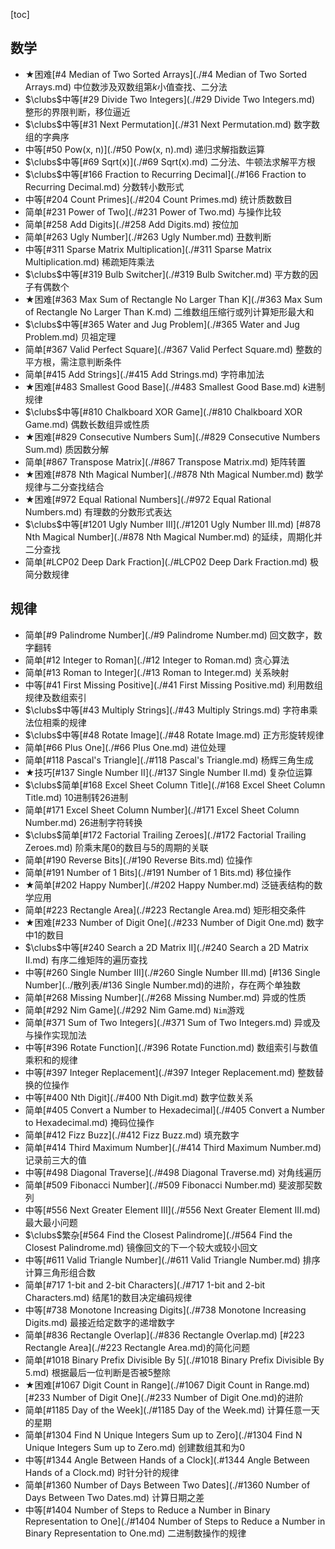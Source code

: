 [toc]

## 数学

* $\bigstar$困难[#4 Median of Two Sorted Arrays](./#4 Median of Two Sorted Arrays.md)    中位数涉及双数组第$k$小值查找、二分法
* $\clubs$中等[#29 Divide Two Integers](./#29 Divide Two Integers.md)    整形的界限判断，移位逼近
* $\clubs$中等[#31 Next Permutation](./#31 Next Permutation.md)    数字数组的字典序
* 中等[#50 Pow(x, n)](./#50 Pow(x, n).md)    递归求解指数运算
* $\clubs$中等[#69 Sqrt(x)](./#69 Sqrt(x).md)    二分法、牛顿法求解平方根
* $\clubs$中等[#166 Fraction to Recurring Decimal](./#166 Fraction to Recurring Decimal.md)    分数转小数形式
* 中等[#204 Count Primes](./#204 Count Primes.md)    统计质数数目
* 简单[#231 Power of Two](./#231 Power of Two.md)    与操作比较
* 简单[#258 Add Digits](./#258 Add Digits.md)    按位加
* 简单[#263 Ugly Number](./#263 Ugly Number.md)    丑数判断
* 中等[#311 Sparse Matrix Multiplication](./#311 Sparse Matrix Multiplication.md)    稀疏矩阵乘法
* $\clubs$中等[#319 Bulb Switcher](./#319 Bulb Switcher.md)    平方数的因子有偶数个
* $\bigstar$困难[#363 Max Sum of Rectangle No Larger Than K](./#363 Max Sum of Rectangle No Larger Than K.md)    二维数组压缩行或列计算矩形最大和
* $\clubs$中等[#365 Water and Jug Problem](./#365 Water and Jug Problem.md)    贝祖定理
* 简单[#367 Valid Perfect Square](./#367 Valid Perfect Square.md)    整数的平方根，需注意判断条件
* 简单[#415 Add Strings](./#415 Add Strings.md)    字符串加法
* $\bigstar$困难[#483 Smallest Good Base](./#483 Smallest Good Base.md)    $k$进制规律
* $\clubs$中等[#810 Chalkboard XOR Game](./#810 Chalkboard XOR Game.md)    偶数长数组异或性质
* $\bigstar$困难[#829 Consecutive Numbers Sum](./#829 Consecutive Numbers Sum.md)    质因数分解
* 简单[#867 Transpose Matrix](./#867 Transpose Matrix.md)    矩阵转置
* $\bigstar$困难[#878 Nth Magical Number](./#878 Nth Magical Number.md)    数学规律与二分查找结合
* $\bigstar$困难[#972 Equal Rational Numbers](./#972 Equal Rational Numbers.md)    有理数的分数形式表达
* $\clubs$中等[#1201 Ugly Number III](./#1201 Ugly Number III.md)    [#878 Nth Magical Number](./#878 Nth Magical Number.md) 的延续，周期化并二分查找
* 简单[#LCP02 Deep Dark Fraction](./#LCP02 Deep Dark Fraction.md)    极简分数规律

## 规律

* 简单[#9 Palindrome Number](./#9 Palindrome Number.md)    回文数字，数字翻转
* 简单[#12 Integer to Roman](./#12 Integer to Roman.md)    贪心算法
* 简单[#13 Roman to Integer](./#13 Roman to Integer.md)    关系映射
* 中等[#41 First Missing Positive](./#41 First Missing Positive.md)    利用数组规律及数组索引
* $\clubs$中等[#43 Multiply Strings](./#43 Multiply Strings.md)    字符串乘法位相乘的规律
* $\clubs$中等[#48 Rotate Image](./#48 Rotate Image.md)    正方形旋转规律
* 简单[#66 Plus One](./#66 Plus One.md)    进位处理
* 简单[#118 Pascal's Triangle](./#118 Pascal's Triangle.md)    杨辉三角生成
* $\bigstar$技巧[#137 Single Number II](./#137 Single Number II.md)    复杂位运算
* $\clubs$简单[#168 Excel Sheet Column Title](./#168 Excel Sheet Column Title.md)    10进制转26进制
* 简单[#171 Excel Sheet Column Number](./#171 Excel Sheet Column Number.md)    26进制字符转换
* $\clubs$简单[#172 Factorial Trailing Zeroes](./#172 Factorial Trailing Zeroes.md)    阶乘末尾0的数目与5的周期的关联
* 简单[#190 Reverse Bits](./#190 Reverse Bits.md)    位操作
* 简单[#191 Number of 1 Bits](./#191 Number of 1 Bits.md)    移位操作
* $\bigstar$简单[#202 Happy Number](./#202 Happy Number.md)    泛链表结构的数学应用
* 简单[#223 Rectangle Area](./#223 Rectangle Area.md)    矩形相交条件
* $\bigstar$困难[#233 Number of Digit One](./#233 Number of Digit One.md)    数字中1的数目
* $\clubs$中等[#240 Search a 2D Matrix II](./#240 Search a 2D Matrix II.md)    有序二维矩阵的遍历查找
* 中等[#260 Single Number III](./#260 Single Number III.md)    [#136 Single Number](../散列表/#136 Single Number.md)的进阶，存在两个单独数
* 简单[#268 Missing Number](./#268 Missing Number.md)    异或的性质
* 简单[#292 Nim Game](./#292 Nim Game.md)    `Nim`游戏
* 简单[#371 Sum of Two Integers](./#371 Sum of Two Integers.md)    异或及与操作实现加法
* 中等[#396 Rotate Function](./#396 Rotate Function.md)    数组索引与数值乘积和的规律
* 中等[#397 Integer Replacement](./#397 Integer Replacement.md)    整数替换的位操作
* 中等[#400 Nth Digit](./#400 Nth Digit.md)    数字位数关系
* 简单[#405 Convert a Number to Hexadecimal](./#405 Convert a Number to Hexadecimal.md)    掩码位操作
* 简单[#412 Fizz Buzz](./#412 Fizz Buzz.md)    填充数字
* 简单[#414 Third Maximum Number](./#414 Third Maximum Number.md)    记录前三大的值
* 中等[#498 Diagonal Traverse](./#498 Diagonal Traverse.md)    对角线遍历
* 简单[#509 Fibonacci Number](./#509 Fibonacci Number.md)    斐波那契数列
* 中等[#556 Next Greater Element III](./#556 Next Greater Element III.md)    最大最小问题
* $\clubs$繁杂[#564 Find the Closest Palindrome](./#564 Find the Closest Palindrome.md)    镜像回文的下一个较大或较小回文
* 中等[#611 Valid Triangle Number](./#611 Valid Triangle Number.md)    排序计算三角形组合数
* 简单[#717 1-bit and 2-bit Characters](./#717 1-bit and 2-bit Characters.md)    结尾1的数目决定编码规律
* 中等[#738 Monotone Increasing Digits](./#738 Monotone Increasing Digits.md)    最接近给定数字的递增数字
* 简单[#836 Rectangle Overlap](./#836 Rectangle Overlap.md)    [#223 Rectangle Area](./#223 Rectangle Area.md)的简化问题
* 简单[#1018 Binary Prefix Divisible By 5](./#1018 Binary Prefix Divisible By 5.md)    根据最后一位判断是否被5整除
* $\bigstar$困难[#1067 Digit Count in Range](./#1067 Digit Count in Range.md)    [#233 Number of Digit One](./#233 Number of Digit One.md)的进阶
* 简单[#1185 Day of the Week](./#1185 Day of the Week.md)    计算任意一天的星期
* 简单[#1304 Find N Unique Integers Sum up to Zero](./#1304 Find N Unique Integers Sum up to Zero.md)    创建数组其和为0
* 中等[#1344 Angle Between Hands of a Clock](.#1344 Angle Between Hands of a Clock.md)   时针分针的规律
* 简单[#1360 Number of Days Between Two Dates](./#1360 Number of Days Between Two Dates.md)    计算日期之差
* 中等[#1404 Number of Steps to Reduce a Number in Binary Representation to One](./#1404 Number of Steps to Reduce a Number in Binary Representation to One.md)    二进制数操作的规律